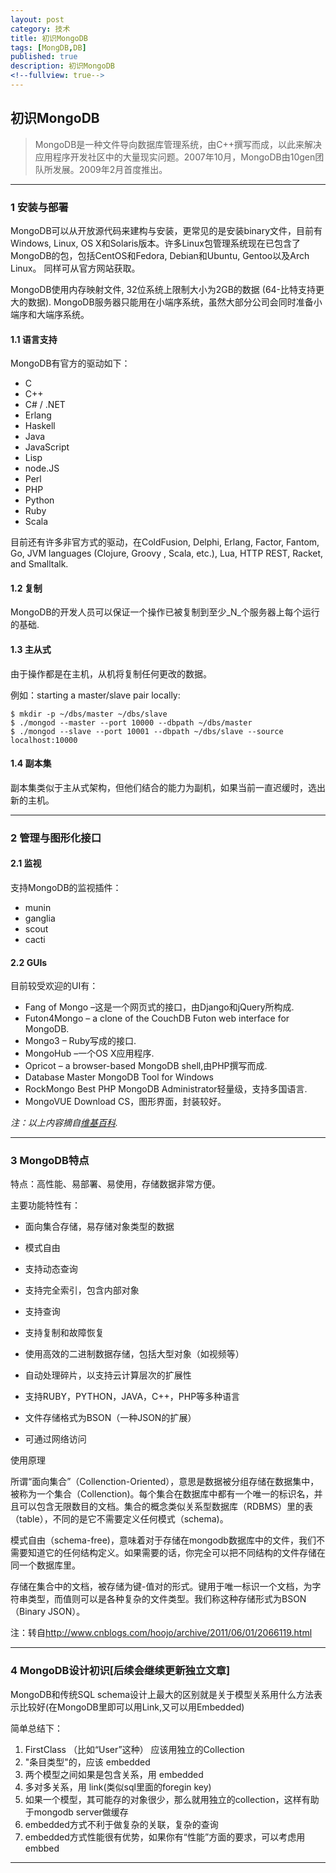 ```yaml
---
layout: post
category: 技术
title: 初识MongoDB
tags: [MongDB,DB]
published: true
description: 初识MongoDB
<!--fullview: true-->
---
```


## 初识MongoDB

> MongoDB是一种文件导向数据库管理系统，由C++撰写而成，以此来解决应用程序开发社区中的大量现实问题。2007年10月，MongoDB由10gen团队所发展。2009年2月首度推出。

---

### 1 安装与部署

MongoDB可以从开放源代码来建构与安装，更常见的是安装binary文件，目前有Windows, Linux, OS X和Solaris版本。许多Linux包管理系统现在已包含了MongoDB的包，包括CentOS和Fedora, Debian和Ubuntu, Gentoo以及Arch Linux。 同样可从官方网站获取。

MongoDB使用内存映射文件, 32位系统上限制大小为2GB的数据 (64-比特支持更大的数据). MongoDB服务器只能用在小端序系统，虽然大部分公司会同时准备小端序和大端序系统。

#### 1.1 语言支持

MongoDB有官方的驱动如下：

- C
- C++
- C# / .NET
- Erlang
- Haskell
- Java
- JavaScript
- Lisp
- node.JS
- Perl
- PHP
- Python
- Ruby
- Scala

目前还有许多非官方式的驱动，在ColdFusion, Delphi, Erlang, Factor, Fantom, Go, JVM languages (Clojure, Groovy , Scala, etc.), Lua, HTTP REST, Racket, and Smalltalk.

#### 1.2 复制

MongoDB的开发人员可以保证一个操作已被复制到至少_N_个服务器上每个运行的基础.

#### 1.3 主从式

由于操作都是在主机，从机将复制任何更改的数据。

例如：starting a master/slave pair locally:

	$ mkdir -p ~/dbs/master ~/dbs/slave
	$ ./mongod --master --port 10000 --dbpath ~/dbs/master
	$ ./mongod --slave --port 10001 --dbpath ~/dbs/slave --source localhost:10000
	
#### 1.4 副本集

副本集类似于主从式架构，但他们结合的能力为副机，如果当前一直迟缓时，选出新的主机。

---

### 2 管理与图形化接口

#### 2.1 监视

支持MongoDB的监视插件：

- munin
- ganglia
- scout
- cacti

#### 2.2 GUIs

目前较受欢迎的UI有：

- Fang of Mongo –这是一个网页式的接口，由Django和jQuery所构成.
- Futon4Mongo – a clone of the CouchDB Futon web interface for MongoDB.
- Mongo3 – Ruby写成的接口.
- MongoHub –一个OS X应用程序.
- Opricot – a browser-based MongoDB shell,由PHP撰写而成.
- Database Master MongoDB Tool for Windows
- RockMongo Best PHP MongoDB Administrator轻量级，支持多国语言.
- MongoVUE Download CS，图形界面，封装较好。


*注：以上内容摘自[维基百科](http://zh.wikipedia.org/wiki/MongoDB).*

---

### 3 MongoDB特点

特点：高性能、易部署、易使用，存储数据非常方便。

主要功能特性有：

- 面向集合存储，易存储对象类型的数据

- 模式自由

- 支持动态查询

- 支持完全索引，包含内部对象

- 支持查询

- 支持复制和故障恢复

- 使用高效的二进制数据存储，包括大型对象（如视频等）

- 自动处理碎片，以支持云计算层次的扩展性

- 支持RUBY，PYTHON，JAVA，C++，PHP等多种语言

- 文件存储格式为BSON（一种JSON的扩展）

- 可通过网络访问

使用原理

所谓“面向集合”（Collenction-Oriented），意思是数据被分组存储在数据集中，被称为一个集合（Collenction)。每个集合在数据库中都有一个唯一的标识名，并且可以包含无限数目的文档。集合的概念类似关系型数据库（RDBMS）里的表（table），不同的是它不需要定义任何模式（schema)。

模式自由（schema-free)，意味着对于存储在mongodb数据库中的文件，我们不需要知道它的任何结构定义。如果需要的话，你完全可以把不同结构的文件存储在同一个数据库里。

存储在集合中的文档，被存储为键-值对的形式。键用于唯一标识一个文档，为字符串类型，而值则可以是各种复杂的文件类型。我们称这种存储形式为BSON（Binary JSON）。

注：转自<http://www.cnblogs.com/hoojo/archive/2011/06/01/2066119.html>

---

### 4 MongoDB设计初识[后续会继续更新独立文章]

MongoDB和传统SQL schema设计上最大的区别就是关于模型关系用什么方法表示比较好(在MongoDB里即可以用Link,又可以用Embedded)

简单总结下：

1. FirstClass （比如“User”这种） 应该用独立的Collection
2. "条目类型"的，应该 embedded
3. 两个模型之间如果是包含关系，用 embedded
4. 多对多关系，用 link(类似sql里面的foregin key)
5. 如果一个模型，其可能存的对象很少，那么就用独立的collection，这样有助于mongodb server做缓存
6. embedded方式不利于做复杂的关联，复杂的查询
7. embedded方式性能很有优势，如果你有“性能”方面的要求，可以考虑用embbed

---










